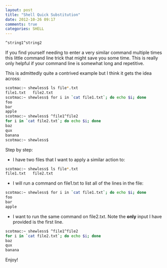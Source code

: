 ```yaml
---
layout: post
title: "Shell Quick Substitution"
date: 2012-10-26 09:17
comments: true
categories: SHELL
---
```


``` bash quick substitution
^string1^string2
```

If you find yourself needing to enter a very similar command multiple times this little command line trick that might save you some time.  This is really only helpful if your command line is somewhat long and repetitive. 

This is admittedly quite a contrived example but I think it gets the idea across:

``` bash example
scotmac:~ shewless$ ls file*.txt
file1.txt	file2.txt
scotmac:~ shewless$ for i in `cat file1.txt`; do echo $i; done
foo
bar
apple
scotmac:~ shewless$ ^file1^file2
for i in `cat file2.txt`; do echo $i; done
baz
qux
banana
scotmac:~ shewless$ 
```

Step by step:

- I have two files that I want to apply a similar action to:

``` bash list files
scotmac:~ shewless$ ls file*.txt
file1.txt	file2.txt
```

- I will run a command on file1.txt to list all of the lines in the file:

``` bash command on file1.txt
scotmac:~ shewless$ for i in `cat file1.txt`; do echo $i; done
foo
bar
apple
```

- I want to run the same command on file2.txt.  Note the **only** input I have provided is the first line.

``` bash command on file2.txt
scotmac:~ shewless$ ^file1^file2
for i in `cat file2.txt`; do echo $i; done
baz
qux
banana
```

Enjoy!
